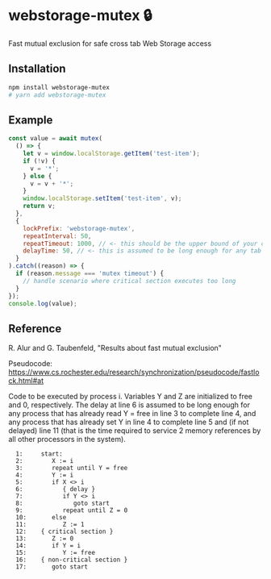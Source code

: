# webstorage-mutex 🔒

Fast mutual exclusion for safe cross tab Web Storage access

## Installation

```sh
npm install webstorage-mutex
# yarn add webstorage-mutex
```

## Example

```javascript
const value = await mutex(
  () => {
    let v = window.localStorage.getItem('test-item');
    if (!v) {
      v = '*';
    } else {
      v = v + '*';
    }
    window.localStorage.setItem('test-item', v);
    return v;
  },
  {
    lockPrefix: 'webstorage-mutex',
    repeatInterval: 50,
    repeatTimeout: 1000, // <- this should be the upper bound of your critical section
    delayTime: 50, // <- this is assumed to be long enough for any tab to complete localStorage getItem and setItem
  }
).catch((reason) => {
  if (reason.message === 'mutex timeout') {
    // handle scenario where critical section executes too long
  }
});
console.log(value);
```

## Reference

R. Alur and G. Taubenfeld, "Results about fast mutual exclusion"

Pseudocode: https://www.cs.rochester.edu/research/synchronization/pseudocode/fastlock.html#at

Code to be executed by process i. Variables Y and Z are initialized to free and
0, respectively.
The delay at line 6 is assumed to be long enough for any process that has
already read Y = free in line 3 to complete line 4, and any process that has
already set Y in line 4 to complete line 5 and (if not delayed) line 11 (that is
the time required to service 2 memory references by all other processors in the
system).

```
  1:     start:
  2:        X := i
  3:        repeat until Y = free
  4:        Y := i
  5:        if X <> i
  6:           { delay }
  7:           if Y <> i
  8:              goto start
  9:           repeat until Z = 0
  10:       else
  11:          Z := 1
  12:    { critical section }
  13:       Z := 0
  14:       if Y = i
  15:          Y := free
  16:    { non-critical section }
  17:       goto start
```
